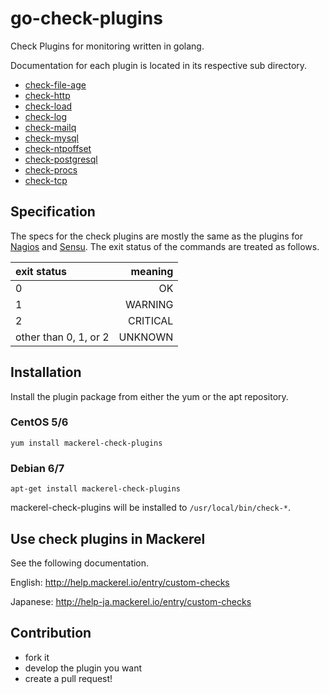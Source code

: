 go-check-plugins
================

Check Plugins for monitoring written in golang.


Documentation for each plugin is located in its respective sub directory.

* [check-file-age](./check-file-age/README.md)
* [check-http](./check-http/README.md)
* [check-load](./check-load/README.md)
* [check-log](./check-log/README.md)
* [check-mailq](./check-mailq/README.md)
* [check-mysql](./check-mysql/README.md)
* [check-ntpoffset](./check-ntpoffset/README.md)
* [check-postgresql](./check-postgresql/README.md)
* [check-procs](./check-procs/README.md)
* [check-tcp](./check-tcp/README.md)

Specification
-------------

The specs for the check plugins are mostly the same as the plugins for [Nagios](https://www.nagios.org/) and [Sensu](https://sensuapp.org/).
The exit status of the commands are treated as follows.

| exit status           |  meaning |
|:----------------------|---------:|
| 0                     | OK       |
| 1                     | WARNING  |
| 2                     | CRITICAL |
| other than 0, 1, or 2 | UNKNOWN  |


Installation
------------

Install the plugin package from either the yum or the apt repository.

### CentOS 5/6

```shell
yum install mackerel-check-plugins
```

### Debian 6/7

```shell
apt-get install mackerel-check-plugins
```

mackerel-check-plugins will be installed to ```/usr/local/bin/check-*```.


Use check plugins in Mackerel
-----------------------------

See the following documentation.

English: http://help.mackerel.io/entry/custom-checks

Japanese: http://help-ja.mackerel.io/entry/custom-checks


Contribution
------------

* fork it
* develop the plugin you want
* create a pull request!
